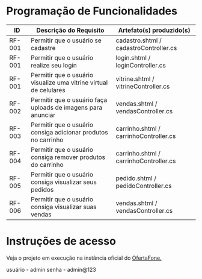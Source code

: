 # Programação de Funcionalidades

|ID    | Descrição do Requisito  | Artefato(s) produzido(s) |
|------|-----------------------------------------|----|
|RF-001| Permitir que o usuário se cadastre | cadastro.shtml / cadastroController.cs | 
|RF-001| Permitir que o usuário realize seu login | login.shtml / loginController.cs | 
|RF-001| Permitir que o usuário visualize uma vitrine virtual de celulares | vitrine.shtml / vitrineController.cs |
|RF-002| Permitir que o usuário faça uploads de imagens para anunciar | vendas.shtml / vendasController.cs |
|RF-003| Permitir que o usuário consiga adicionar produtos no carrinho | carrinho.shtml / carrinhoController.cs |
|RF-004| Permitir que o usuário consiga remover produtos do carrinho | carrinho.shtml / carrinhoController.cs |
|RF-005| Permitir que o usuário consiga visualizar seus pedidos | pedido.shtml / pedidoController.cs |
|RF-006| Permitir que o usuário consiga visualizar suas vendas | vendas.shtml / vendasController.cs |


# Instruções de acesso

Veja o projeto em execução na instância oficial do [OfertaFone.](https://ofertafone.azurewebsites.net/)

usuário - admin
senha - admin@123
